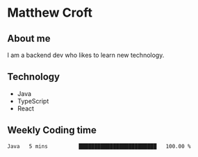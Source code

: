 # Matthew Croft

## About me
I am a backend dev who likes to learn new technology. 

## Technology
- Java
- TypeScript
- React

## Weekly Coding time
<!--START_SECTION:waka-->

```txt
Java   5 mins          █████████████████████████   100.00 %
```

<!--END_SECTION:waka-->
